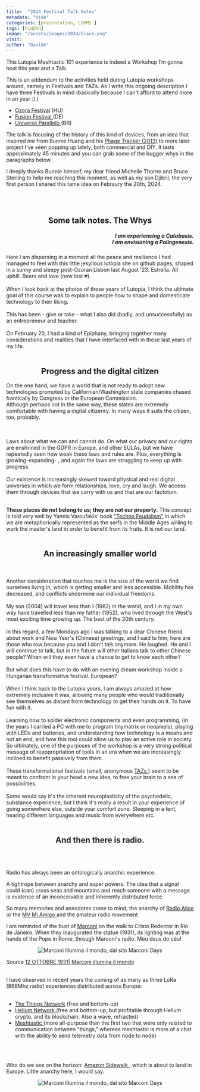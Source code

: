 ```yaml
---
title:  "2024 Festival Talk Notes"
metadate: "hide"
categories: [presentation, COMMS ]
tags: [hidden] 
image: "/assets/images/2024/black.png"
visit:
author: "Davide"
---
```



<p>
This Lutopia Meshtastic 101 experience  is indeed a Workshop I’m gonna host this year and a Talk. 

This is an addendum to the activities held during Lutopia workshops around, namely in Festivals and TAZs. As I write this ongoing description I have three Festivals in mind (basically because I can't afford to attend more in an year :) )

<ul>
<li><a href="https://www.ozorafestival.eu" target="_blank">Ozora Festival</a> (HU)  </li>
<li> <a href="https://www.fusion-festival.de/en/x/start" target="_blank">Fusion Festival </a> (DE)  </li>
<li> <a href="https://universoparalello.org/" target="_blank">Universo Parallelo </a> (BR)  </li>
</ul>

The talk is focusing of the history of this kind of devices, from an idea that inspired me from Bunnie Huang and his <a href="https://www.bunniestudios.com/blog/?p=3345" target="_blank"> Phage Tracker (2013)</a> to more later project I’ve seen popping up lately, both commercial and DIY. It lasts approximately 45 minutes and you can grab some of the bugger whys in the paragraphs below. 

I deeply thanks Bunnie himself, my dear friend Michelle Thorne and Bruce Sterling to help me reaching this moment, as well as my son Djibril, the very first person I shared this tame idea on Febraury the 20th, 2024.

<br><br>


<h2 align="center">
Some talk notes. The Whys
</h2>


<h5 align="right">
I am experiencing a Catabasis. <br>
I am envisioning a Palingenesis. <br>

</h5>


Here I am dispersing in a moment all the peace and resilience I had managed to feel with this little jekyllous  lutòpia site on github pages, shaped in a sunny and sleepy post-Ozoran Lisbon last August '23. Estrella. All uphill. Beers and love (now lost 💔).
<br><br>
When I look back at the photos of these years of Lutopia, I think the ultimate goal of this course was to explain to people how to shape and domesticate technology to their liking. 
<br><br>
This has been - give or take - what I also did (badly, and unsuccessfully) as an entrepreneur and teacher. 
<br><br>
On February 20, I had a kind of Epiphany, bringing together many considerations and realities that I have interfaced with in these last years of my life. 
<br><br>

<h2 align="center">
Progress and the digital citizen
</h2>

On the one hand, we have a world that is not ready to adopt new technologies promoted by Californian/Washington state companies chased frantically by Congress or the European Commission. <br>
Although perhaps not in the same way, these states are extremely comfortable with having a digital citizenry. In many ways it suits the citizen, too, probably. <br>

<br><br>
Laws about what we can and cannot do. On what our privacy and our rights are enshrined in the GDPR in Europe, and other EULAs, but we have repeatedly seen how weak these laws and rules are. Plus, everything is growing-expanding- , and again the laws are struggling to keep up with progress. 
<br><br>
Our existence is increasingly skewed toward physical and real digital universes in which we form relationships, love, cry and laugh. We access them through devices that we carry with us and that are our factotum.
<br><br>
 
<strong>These places do not belong to us; they are not our property</strong>. This concept is told very well by Yannis Varoufakis' book <a href="https://www.penguin.co.uk/books/451795/technofeudalism-by-varoufakis-yanis/9781847927279" target="_blank">"Techno Feudalism"</a> in which we are metaphorically represented as the serfs in the Middle Ages willing to work the master's land in order to benefit from its fruits. It is not our land. 
<br><br>

<h2 align="center">
An increasingly smaller world
</h2>
<br><br>
Another consideration that touches me is the size of the world we find ourselves living in, which is getting smaller and less accessible. Mobility has decreased, and conflicts undermine our individual freedoms. 
<br><br>
My son (2004) will travel less than I (1982) in the world, and I in my own way have travelled less than my father (1952), who lived through the West's most exciting time growing up. The best of the 20th century.
<br><br>
In this regard, a few Mondays ago I was talking to a dear Chinese friend about work and New Year's (Chinese) greetings, and I said to him, here are those who row because you and I don't talk anymore. He laughed. He and I will continue to talk, but in the future will other Italians talk to other Chinese people? When will they even have a chance to get to know each other? 
<br><br>
But what does this have to do with an evening dream workshop inside a Hungarian transformative festival. European?
<br><br>
When I think back to the Lutopia years, I am always amazed at how extremely inclusive it was, allowing many people who would traditionally see themselves as distant from technology to get their hands on it. To have fun with it. 
<br><br>
Learning how to solder electronic components and even programming, (in the years I carried a PC with me to program tinymatrix or neopixels), playing with LEDs and batteries, and understanding how technology is a means and not an end, and how this tool could allow us to play an active role in society. So ultimately, one of the purposes of the workshop is a very strong political message of reappropriation of tools in an era when we are increasingly inclined to benefit passively from them. 
<br><br>
These transformational festivals (small, anonymous <a href="https://en.wikipedia.org/wiki/Temporary_Autonomous_Zone" target="_blank"> TAZs </a>) seem to be meant to confront in your head a new idea, to free your brain to a sea of possibilities. 
<br><br>
Some would say it's the inherent neuroplasticity of the psychedelic, substance experience, but I think it's really a result in your experience of going somewhere else, outside your comfort zone. Sleeping in a tent, hearing different languages and music from everywhere etc.
<br><br>
<p>

<h2 align="center">
And then there is radio.
</h2>
<br><br>

Radio has always been an ontologically anarchic experience.

A tightrope between anarchy and super powers. The idea that a signal could (can) cross seas and mountains and reach someone with a message is evidence of an inconceivable and inherently distributed force. 

So many memories and anecdotes come to mind, the anarchy of <a href="https://en.wikipedia.org/wiki/Radio_Alice" target="_blank"> Radio Alice </a> or the <a href="https://en.wikipedia.org/wiki/MV_Mi_Amigo" target="_blank"> MV Mi Amigo </a> and the amateur radio movement

I am reminded of the bust of <a href="https://marconidays.it/2021/10/18/laccensione-del-cristo-redentor/" target="_blank">Marconi</a> on the walk to Cristo Redentor in Rio de Janeiro. When they inaugurated the statue (1931), its lighting was at the hands of the Pope in Rome, through Marconi's radio. Meu deus do céu!

<p align="center">
  <img src="https://marconidays.it/wp-content/uploads/2021/10/IMG_1233_2.png" alt="Marconi Illumina il mondo, dal sito Marconi Days">
</p>
Source 
<a href="https://marconidays.it/2021/10/12/12-ottobre-1931-marconi-illumina-il-mondo/" target="_blank">12 OTTOBRE 1931| Marconi illumina il mondo</a> 
<br><br>
<p>
I have observed in recent years the coming of as many as three LoRa (868Mhz radio) experiences distributed across Europe:
<br><br>


<ul>
<li><a href="https://www.thethingsnetwork.org/" target="_blank">The Things Network</a>  (free and  bottom-up)  </li>
<li> <a href="https://www.helium.com/" target="_blank">Helium Network </a> (free and bottom-up, but profitable through Helium crypto, and its blockchain. Also a wave, refracted)  </li>
<li> <a href="https://meshtastic.org/" target="_blank">Meshtastic </a> (more all-purpose than the first two that were only related to communication between "things," whereas meshtastic is more of a chat with the ability to send telemetry data from node to node)  </li>
</ul>
<br><br>


Who do we see on the horizon: <a href="https://docs.aws.amazon.com/iot-wireless/latest/developerguide/amazon-sidewalk-overview.html" target="_blank">Amazon Sidewalk </a>, which is about to land in Europe. Little anarchy here, I would say.


<p align="center">
  <img src="https://marconidays.it/wp-content/uploads/2021/10/IMG_1233_2.png" alt="Marconi Illumina il mondo, dal sito Marconi Days">
</p>